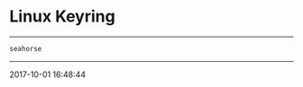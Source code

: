 # Linux Keyring

----------------------------------------- 

```bash
seahorse
```

-----------------------------------------
2017-10-01 16:48:44
